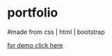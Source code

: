 # portfolio


#made from css | html | bootstrap


<a href="https://cozysuman.github.io/portfolio/">for demo click here</a>
